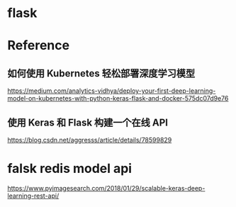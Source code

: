 # flask


# Reference  

##  如何使用 Kubernetes 轻松部署深度学习模型    

https://medium.com/analytics-vidhya/deploy-your-first-deep-learning-model-on-kubernetes-with-python-keras-flask-and-docker-575dc07d9e76




##  使用 Keras 和 Flask 构建一个在线 API 
https://blog.csdn.net/aggresss/article/details/78599829    



#  falsk redis model api    

https://www.pyimagesearch.com/2018/01/29/scalable-keras-deep-learning-rest-api/

